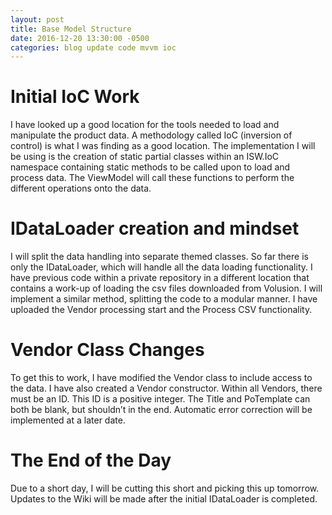 ```yaml
---
layout: post
title: Base Model Structure
date: 2016-12-20 13:30:00 -0500
categories: blog update code mvvm ioc
---
```


# Initial IoC Work
I have looked up a good location for the tools needed to load and manipulate the
product data. A methodology called IoC (inversion of control) is what I was finding
as a good location. The implementation I will be using is the creation of static
partial classes within an ISW.IoC namespace containing static methods to be called
upon to load and process data. The ViewModel will call these functions to perform
the different operations onto the data.

# IDataLoader creation and mindset
I will split the data handling into separate themed classes. So far there is only
the IDataLoader, which will handle all the data loading functionality. I have
previous code within a private repository in a different location that contains a
work-up of loading the csv files downloaded from Volusion. I will implement a
similar method, splitting the code to a modular manner. I have uploaded the Vendor
processing start and the Process CSV functionality.

# Vendor Class Changes
To get this to work, I have modified the Vendor class to include access to the data.
I have also created a Vendor constructor. Within all Vendors, there must be an ID.
This ID is a positive integer. The Title and PoTemplate can both be blank, but
shouldn’t in the end. Automatic error correction will be implemented at a later date.

# The End of the Day
Due to a short day, I will be cutting this short and picking this up tomorrow.
Updates to the Wiki will be made after the initial IDataLoader is completed.